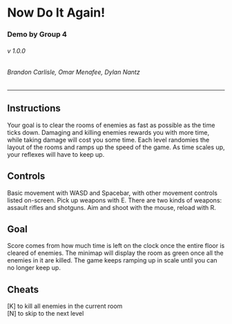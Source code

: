 # Now Do It Again!
### Demo by Group 4
###### v 1.0.0
###### Brandon Carlisle, Omar Menafee, Dylan Nantz

***
## Instructions
  Your goal is to clear the rooms of enemies as fast as possible as the time ticks down. Damaging and killing enemies rewards you with more time, while taking damage will cost you some time. Each level randomies the layout of the rooms and ramps up the speed of the game. As time scales up, your reflexes will have to keep up.
## Controls
  Basic movement with WASD and Spacebar, with other movement controls listed on-screen. Pick up weapons with E. There are two kinds of weapons: assault rifles and shotguns. Aim and shoot with the mouse, reload with R.
 ## Goal
  Score comes from how much time is left on the clock once the entire floor is cleared of enemies. The minimap will display the room as green once all the enemies in it are killed. The game keeps ramping up in scale until you can no longer keep up.
## Cheats
  [K] to kill all enemies in the current room  
  [N] to skip to the next level

